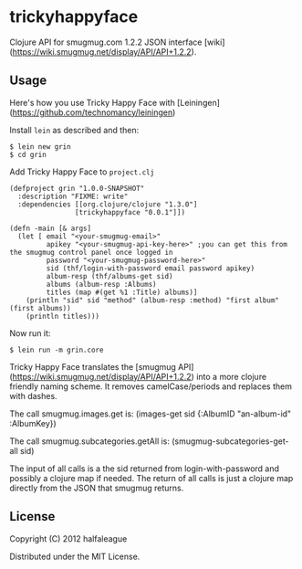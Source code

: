 # trickyhappyface

Clojure API for smugmug.com 1.2.2 JSON interface [wiki] (https://wiki.smugmug.net/display/API/API+1.2.2).

## Usage

Here's how you use Tricky Happy Face with [Leiningen] (https://github.com/technomancy/leiningen)

Install `lein` as described and then:

    $ lein new grin
    $ cd grin

Add Tricky Happy Face to `project.clj`

    (defproject grin "1.0.0-SNAPSHOT"
      :description "FIXME: write"
      :dependencies [[org.clojure/clojure "1.3.0"]
                    [trickyhappyface "0.0.1"]])

    (defn -main [& args]
      (let [ email "<your-smugmug-email>"
             apikey "<your-smugmug-api-key-here>" ;you can get this from the smugmug control panel once logged in
             password "<your-smugmug-password-here>"
             sid (thf/login-with-password email password apikey)
             album-resp (thf/albums-get sid)
             albums (album-resp :Albums)
             titles (map #(get %1 :Title) albums)]
        (println "sid" sid "method" (album-resp :method) "first album" (first albums))
        (println titles)))

Now run it:

    $ lein run -m grin.core

Tricky Happy Face translates the [smugmug API] (https://wiki.smugmug.net/display/API/API+1.2.2) into a more clojure friendly naming scheme.
It removes camelCase/periods and replaces them with dashes.

The call smugmug.images.get is:
    (images-get sid {:AlbumID "an-album-id" :AlbumKey})

The call smugmug.subcategories.getAll is:
    (smugmug-subcategories-get-all sid) 

The input of all calls is a the sid returned from login-with-password and possibly a clojure map if needed.
The return of all calls is just a clojure map directly from the JSON that smugmug returns.

## License

Copyright (C) 2012 halfaleague

Distributed under the MIT License.
